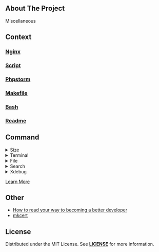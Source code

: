 ## About The Project
Miscellaneous  

## Context

### [Nginx](nginx)
### [Script](script)
### [Phpstorm](phpstorm)
### [Makefile](makefile)
### [Bash](bash)
### [Readme](readme)
##


## Command

<details>

<summary>Size</summary>

[//]: # (### You can add a header)

```bash
# hard drive free space
df -h 
```

```bash
# size of a directory
du -hs /path   
```

```bash
# size of a all directory inside
du -hs /path/*   
```

```bash
# size of a all directory inside and sort by size desc
du -hs /path/* | sort -rh
```
##

</details>

<details>

<summary>Terminal</summary>

[//]: # (### You can add a header)

```bash
# cmd should be started in an independent terminal
command & disown
```

##

</details>

<details>

<summary>File</summary>

[//]: # (### You can add a header)

```bash
# empty log files  
truncate -s 0 file
```

```bash
# unpack files 
unrar x -r file.rar 
```
##

</details>


<details>

<summary>Search</summary>

[//]: # (### You can add a header)

```bash
# Search a File by Name
find -name <file_name>
```

```bash
# Search a File by Name - case-insensitive 
find -iname <file_name>
```


```bash
# Find a Directory in Linux
find /path/to/search -type d
```

```bash
# Find a Directory in Linux
find /path/to/search -size <size_of_the_file>
find /path/to/search -size +50M -size -100M
```
##
</details>


<details>

<summary>Xdebug</summary>

[//]: # (### You can add a header)

```bash
# enable xdebug
sudo phpenmod xdebug
```

```bash
# disable xdebug
sudo phpdismod xdebug  
```
##

</details>

[Learn More](./command)


## Other
- [How to read your way to becoming a better developer](https://www.freecodecamp.org/news/how-to-read-your-way-to-becoming-a-better-developer-b6432fa5bc0c/)
- [mkcert](https://github.com/FiloSottile/mkcert)  



## License
Distributed under the MIT License. See **[LICENSE][license]** for more information.


[//]: # (Links)
[license]: https://github.com/habibun/miscellaneous/blob/main/LICENSE
